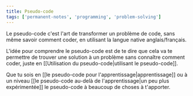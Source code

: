 ```yaml
---
title: Pseudo-code
tags: ['permanent-notes', 'programming', 'problem-solving']
---
```


Le pseudo-code c'est l'art de transformer un problème de code, sans même savoir comment coder, en utilisant la langue native anglais/français.

L'idée pour comprendre le pseudo-code est de te dire que cela va te permettre de trouver une solution à un problème sans connaître comment coder, juste en [[Utilisation du pseudo-code|utilisant le pseudo-code]].

Que tu sois en [[le pseudo-code pour l'apprentissage|apprentissage]] ou à un niveau [[le pseudo-code au-delà de l'apprentissage|un peu plus expérimentée]] le pseudo-code à beaucoup de choses à t'apporter.
